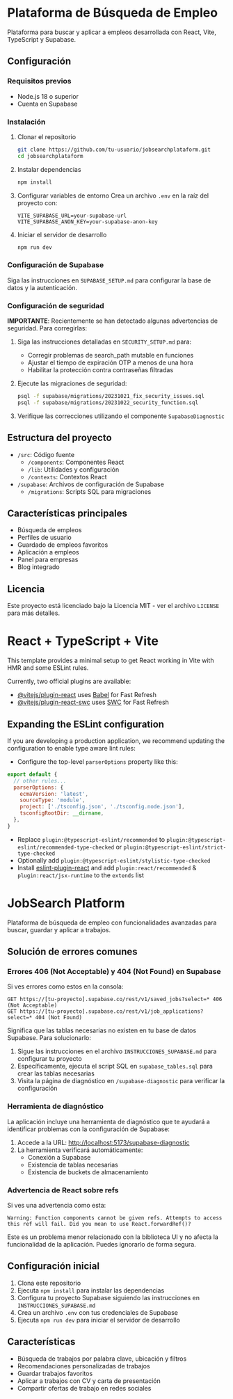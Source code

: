 # Plataforma de Búsqueda de Empleo

Plataforma para buscar y aplicar a empleos desarrollada con React, Vite, TypeScript y Supabase.

## Configuración

### Requisitos previos
- Node.js 18 o superior
- Cuenta en Supabase

### Instalación

1. Clonar el repositorio
   ```bash
   git clone https://github.com/tu-usuario/jobsearchplataform.git
   cd jobsearchplataform
   ```

2. Instalar dependencias
   ```bash
   npm install
   ```

3. Configurar variables de entorno
   Crea un archivo `.env` en la raíz del proyecto con:
   ```
   VITE_SUPABASE_URL=your-supabase-url
   VITE_SUPABASE_ANON_KEY=your-supabase-anon-key
   ```

4. Iniciar el servidor de desarrollo
   ```bash
   npm run dev
   ```

### Configuración de Supabase

Siga las instrucciones en `SUPABASE_SETUP.md` para configurar la base de datos y la autenticación.

### Configuración de seguridad

**IMPORTANTE**: Recientemente se han detectado algunas advertencias de seguridad. Para corregirlas:

1. Siga las instrucciones detalladas en `SECURITY_SETUP.md` para:
   - Corregir problemas de search_path mutable en funciones
   - Ajustar el tiempo de expiración OTP a menos de una hora
   - Habilitar la protección contra contraseñas filtradas

2. Ejecute las migraciones de seguridad:
   ```bash
   psql -f supabase/migrations/20231021_fix_security_issues.sql
   psql -f supabase/migrations/20231022_security_function.sql
   ```

3. Verifique las correcciones utilizando el componente `SupabaseDiagnostic`

## Estructura del proyecto

- `/src`: Código fuente
  - `/components`: Componentes React
  - `/lib`: Utilidades y configuración
  - `/contexts`: Contextos React
- `/supabase`: Archivos de configuración de Supabase
  - `/migrations`: Scripts SQL para migraciones

## Características principales

- Búsqueda de empleos
- Perfiles de usuario
- Guardado de empleos favoritos
- Aplicación a empleos
- Panel para empresas
- Blog integrado

## Licencia

Este proyecto está licenciado bajo la Licencia MIT - ver el archivo `LICENSE` para más detalles.

# React + TypeScript + Vite

This template provides a minimal setup to get React working in Vite with HMR and some ESLint rules.

Currently, two official plugins are available:

- [@vitejs/plugin-react](https://github.com/vitejs/vite-plugin-react/blob/main/packages/plugin-react/README.md) uses [Babel](https://babeljs.io/) for Fast Refresh
- [@vitejs/plugin-react-swc](https://github.com/vitejs/vite-plugin-react-swc) uses [SWC](https://swc.rs/) for Fast Refresh

## Expanding the ESLint configuration

If you are developing a production application, we recommend updating the configuration to enable type aware lint rules:

- Configure the top-level `parserOptions` property like this:

```js
export default {
  // other rules...
  parserOptions: {
    ecmaVersion: 'latest',
    sourceType: 'module',
    project: ['./tsconfig.json', './tsconfig.node.json'],
    tsconfigRootDir: __dirname,
  },
}
```

- Replace `plugin:@typescript-eslint/recommended` to `plugin:@typescript-eslint/recommended-type-checked` or `plugin:@typescript-eslint/strict-type-checked`
- Optionally add `plugin:@typescript-eslint/stylistic-type-checked`
- Install [eslint-plugin-react](https://github.com/jsx-eslint/eslint-plugin-react) and add `plugin:react/recommended` & `plugin:react/jsx-runtime` to the `extends` list

# JobSearch Platform

Plataforma de búsqueda de empleo con funcionalidades avanzadas para buscar, guardar y aplicar a trabajos.

## Solución de errores comunes

### Errores 406 (Not Acceptable) y 404 (Not Found) en Supabase

Si ves errores como estos en la consola:

```
GET https://[tu-proyecto].supabase.co/rest/v1/saved_jobs?select=* 406 (Not Acceptable)
GET https://[tu-proyecto].supabase.co/rest/v1/job_applications?select=* 404 (Not Found)
```

Significa que las tablas necesarias no existen en tu base de datos Supabase. Para solucionarlo:

1. Sigue las instrucciones en el archivo `INSTRUCCIONES_SUPABASE.md` para configurar tu proyecto
2. Específicamente, ejecuta el script SQL en `supabase_tables.sql` para crear las tablas necesarias
3. Visita la página de diagnóstico en `/supabase-diagnostic` para verificar la configuración

### Herramienta de diagnóstico

La aplicación incluye una herramienta de diagnóstico que te ayudará a identificar problemas con la configuración de Supabase:

1. Accede a la URL: [http://localhost:5173/supabase-diagnostic](http://localhost:5173/supabase-diagnostic)
2. La herramienta verificará automáticamente:
   - Conexión a Supabase
   - Existencia de tablas necesarias
   - Existencia de buckets de almacenamiento

### Advertencia de React sobre refs

Si ves una advertencia como esta:

```
Warning: Function components cannot be given refs. Attempts to access this ref will fail. Did you mean to use React.forwardRef()?
```

Este es un problema menor relacionado con la biblioteca UI y no afecta la funcionalidad de la aplicación. Puedes ignorarlo de forma segura.

## Configuración inicial

1. Clona este repositorio
2. Ejecuta `npm install` para instalar las dependencias
3. Configura tu proyecto Supabase siguiendo las instrucciones en `INSTRUCCIONES_SUPABASE.md`
4. Crea un archivo `.env` con tus credenciales de Supabase
5. Ejecuta `npm run dev` para iniciar el servidor de desarrollo

## Características

- Búsqueda de trabajos por palabra clave, ubicación y filtros
- Recomendaciones personalizadas de trabajos
- Guardar trabajos favoritos
- Aplicar a trabajos con CV y carta de presentación
- Compartir ofertas de trabajo en redes sociales
